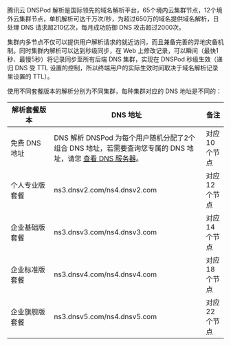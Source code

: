 腾讯云 DNSPod 解析是国际领先的域名解析平台，65个境内云集群节点，12个境外云集群节点，单机解析可达千万次/秒，为超过650万的域名提供域名解析，日处理 DNS 请求超210亿次，每月成功防御 DNS 攻击超过2000次。

集群内多节点不仅可以提供用户解析请求的就近访问，而且兼备完善的异地灾备机制。同时集群内解析可以达到秒级同步，在 Web 上修改记录，可以瞬间（最快1秒、最慢5秒）将记录同步至所有后端 DNS 集群，实现在 DNSPod 秒级生效（递归 DNS 受 TTL 设置的控制，所以终端用户的实际生效时间取决于域名解析记录里设置的 TTL）。

使用不同套餐版本的解析分别为不同集群，每种集群对应的 DNS 地址是不同的：
<table>
<thead>
<tr>
<th width="20%">解析套餐版本</th>
<th>DNS 地址</th>
<th>备注</th>
</tr>
</thead>
<tbody><tr>
<td>免费 DNS 地址</td>
<td>DNS 解析 DNSPod 为每个用户随机分配了2个组合 DNS 地址，若需要查询您专属的 DNS 地址，请您 <a href="https://cloud.tencent.com/document/product/302/5518#.E6.9F.A5.E7.9C.8B-dns-.E6.9C.8D.E5.8A.A1.E5.99.A8">查看 DNS 服务器</a>。</td>
<td>对应10个节点</td>
</tr>
<tr>
<td>个人专业版套餐</td>
<td>ns3.dnsv2.com/ns4.dnsv2.com</td>
<td>对应12个节点</td>
</tr>
<tr>
<td>企业基础版套餐</td>
<td>ns3.dnsv3.com/ns4.dnsv3.com</td>
<td>对应14个节点</td>
</tr>
<tr>
<td>企业标准版套餐</td>
<td>ns3.dnsv4.com/ns4.dnsv4.com</td>
<td>对应18个节点</td>
</tr>
<tr>
<td>企业旗舰版套餐</td>
<td>ns3.dnsv5.com/ns4.dnsv5.com</td>
<td>对应22个节点</td>
</tr>
</tbody></table>
